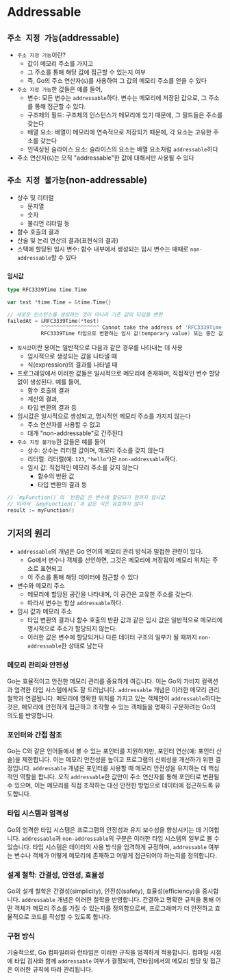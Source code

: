 # Addressable

## `주소 지정 가능`(addressable)

- `주소 지정 가능`이란?
    - 값이 메모리 주소를 가지고
    - 그 주소를 통해 해당 값에 접근할 수 있는지 여부
    - 즉, Go의 주소 연산자(`&`)를 사용하여 그 값의 메모리 주소를 얻을 수 있다
- `주소 지정 가능`한 값들은 예를 들어,
    - 변수: 모든 변수는 `addressable`하다. 변수는 메모리에 저장된 값으로, 그 주소를 통해 접근할 수 있다.
    - 구조체의 필드: 구조체의 인스턴스가 메모리에 있기 때문에, 그 필드들은 주소를 갖는다
    - 배열 요소: 배열이 메모리에 연속적으로 저장되기 때문에, 각 요소는 고유한 주소를 갖는다
    - 인덱싱된 슬라이스 요소: 슬라이스의 요소는 배열 요소처럼 `addressable`하다
- 주소 연산자(`&`)는 오직 "addressable"한 값에 대해서만 사용될 수 있다

## `주소 지정 불가능`(non-addressable)

- 상수 및 리터럴
    - 문자열
    - 숫자
    - 불리언 리터럴 등
- 함수 호출의 결과
- 산술 및 논리 연산의 결과(표현식의 결과)
- 스택에 할당된 임시 변수: 함수 내부에서 생성되는 임시 변수는 때때로 `non-addressable`할 수 있다

### `임시값`

```go
type RFC3339Time time.Time

var test *time.Time = &time.Time{}

// 새로운 인스턴스를 생성하는 것이 아니라 기존 값의 타입을 변환
failedAt = &RFC3339Time(*test)
           ^^^^^^^^^^^^^^^^^^^ Cannot take the address of 'RFC3339Time(*test)'
           RFC3339Time 타입으로 변환하는 임시 값(temporary value) 또는 중간 값(intermediate value)에 해당한다
```

- `임시값`이란 용어는 일반적으로 다음과 같은 경우를 나타내는 데 사용
    - 임시적으로 생성되는 값을 나타낼 때
    - 식(expression)의 결과를 나타낼 때
- 프로그래밍에서 이러한 값들은 일시적으로 메모리에 존재하며, 직접적인 변수 할당 없이 생성된다. 예를 들어,
    - 함수 호출의 결과
    - 계산의 결과,
    - 타입 변환의 결과 등
- 임시값은 일시적으로 생성되고, 명시적인 메모리 주소를 가지지 않는다
    - 주소 연산자를 사용할 수 없고
    - 대개 "non-addressable"로 간주된다
- `주소 지정 불가능`한 값들은 예를 들어
    - 상수: 상수는 리터럴 값이며, 메모리 주소를 갖지 않는다
    - 리터럴: 리터럴(예: `123`, `"hello"`)은 `non-addressable`하다.
    - 임시 값: 직접적인 메모리 주소를 갖지 않는다
        - 함수의 반환 값
        - 타입 변환의 결과 등

```go
// `myFunction()`의 `반환값`은 변수에 할당되기 전까지 임시값
// 따라서 `&myFunction()`과 같은 식은 유효하지 않다
result := myFunction()
```

## 기저의 원리

- `addressable`의 개념은 Go 언어의 메모리 관리 방식과 밀접한 관련이 있다.
    - Go에서 변수나 객체를 선언하면, 그것은 메모리에 저장됩이 메모리 위치는 주소로 표현되고
    - 이 주소를 통해 해당 데이터에 접근할 수 있다
- 변수와 메모리 주소
    - 메모리에 할당된 공간을 나타내며, 이 공간은 고유한 주소를 갖는다.
    - 따라서 변수는 항상 `addressable`하다.
- 임시 값과 메모리 주소
    - 타입 변환의 결과나 함수 호출의 반환 값과 같은 임시 값은 일반적으로 메모리에 명시적으로 주소가 할당되지 않는다.
    - 이러한 값은 변수에 할당되거나 다른 데이터 구조의 일부가 될 때까지 `non-addressable`한 상태로 남는다

### 메모리 관리와 안전성

Go는 효율적이고 안전한 메모리 관리를 중요하게 여깁니다. 이는 Go의 가비지 컬렉션과 엄격한 타입 시스템에서도 잘 드러납니다. `addressable` 개념은 이러한 메모리 관리 철학과 연결됩니다. 메모리에 명확한 위치를 가지고 있는 객체만이 `addressable`하다는 것은, 메모리에 안전하게 접근하고 조작할 수 있는 객체들을 명확히 구분하려는 Go의 의도를 반영합니다.

### 포인터와 간접 참조

Go는 C와 같은 언어들에서 볼 수 있는 포인터를 지원하지만, 포인터 연산(예: 포인터 산술)을 제한합니다. 이는 메모리 안전성을 높이고 프로그램의 신뢰성을 개선하기 위한 결정입니다. `addressable` 개념은 포인터를 사용할 때 메모리 안전성을 유지하는 데 핵심적인 역할을 합니다. 오직 `addressable`한 값만이 주소 연산자를 통해 포인터로 변환될 수 있으며, 이는 메모리를 직접 조작하는 대신 안전한 방법으로 데이터에 접근하도록 유도합니다.

### 타입 시스템과 엄격성

Go의 엄격한 타입 시스템은 프로그램의 안정성과 유지 보수성을 향상시키는 데 기여합니다. `addressable`과 `non-addressable`의 구분은 이러한 타입 시스템의 일부로 볼 수 있습니다. 타입 시스템은 데이터의 사용 방식을 엄격하게 규정하며, `addressable` 여부는 변수나 객체가 어떻게 메모리에 존재하고 어떻게 접근되어야 하는지를 정의합니다.

### 설계 철학: 간결성, 안전성, 효율성

Go의 설계 철학은 간결성(simplicity), 안전성(safety), 효율성(efficiency)을 중시합니다. `addressable` 개념은 이러한 철학을 반영합니다. 간결하고 명확한 규칙을 통해 어떤 객체가 메모리 주소를 가질 수 있는지를 정의함으로써, 프로그래머가 더 안전하고 효율적으로 코드를 작성할 수 있도록 합니다.

### 구현 방식

기술적으로, Go 컴파일러와 런타임은 이러한 규칙을 엄격하게 적용합니다. 컴파일 시점에 타입 검사와 함께 `addressable` 여부가 결정되며, 런타임에서의 메모리 할당 및 접근은 이러한 규칙에 따라 관리됩니다.
